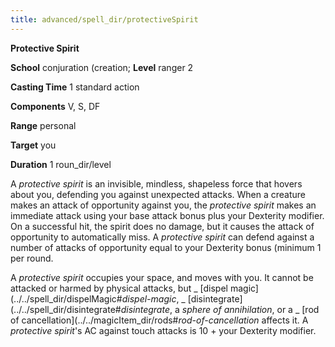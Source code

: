 ```yaml
---
title: advanced/spell_dir/protectiveSpirit
---
```

 **Protective Spirit**

**School** conjuration (creation; **Level** ranger 2

**Casting Time** 1 standard action

**Components** V, S, DF

**Range** personal

**Target** you

**Duration** 1 roun_dir/level

A _protective spirit_ is an invisible, mindless, shapeless force that hovers about you, defending you against unexpected attacks. When a creature makes an attack of opportunity against you, the _protective spirit_ makes an immediate attack using your base attack bonus plus your Dexterity modifier. On a successful hit, the spirit does no damage, but it causes the attack of opportunity to automatically miss. A _protective spirit_ can defend against a number of attacks of opportunity equal to your Dexterity bonus (minimum 1 per round.

A _protective spirit_ occupies your space, and moves with you. It cannot be attacked or harmed by physical attacks, but _ [dispel magic](../../spell_dir/dispelMagic#_dispel-magic_, _ [disintegrate](../../spell_dir/disintegrate#_disintegrate_, a _sphere of annihilation_, or a _ [rod of cancellation](../../magicItem_dir/rods#_rod-of-cancellation_ affects it. A _protective spirit_'s AC against touch attacks is 10 + your Dexterity modifier.

